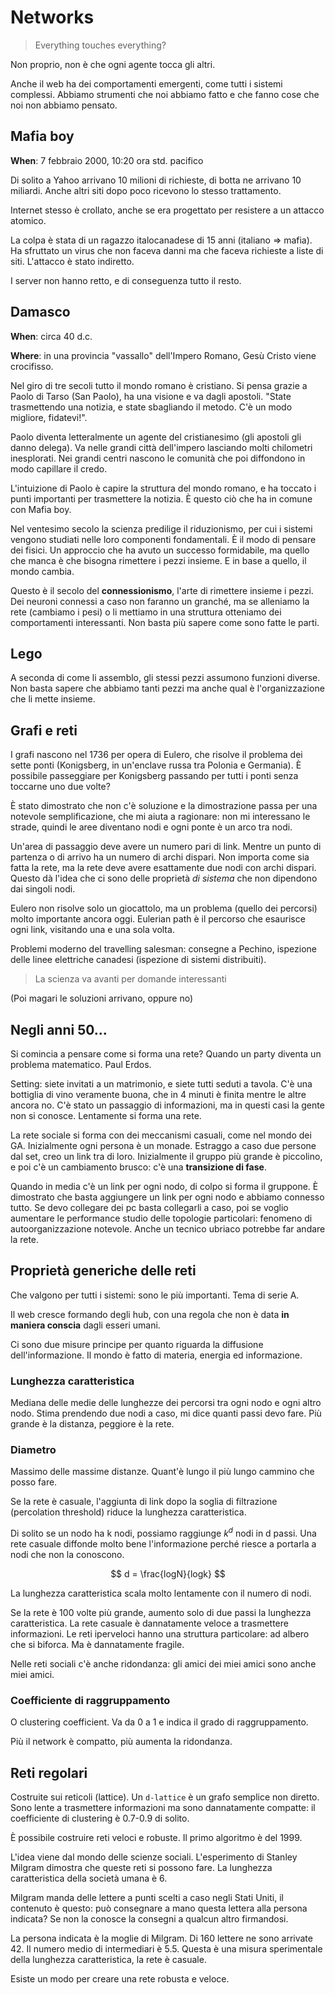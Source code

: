 # Networks

> Everything touches everything?

Non proprio, non è che ogni agente tocca gli altri.

Anche il web ha dei comportamenti emergenti, come tutti i sistemi complessi. Abbiamo strumenti che noi abbiamo fatto e
che fanno cose che noi non abbiamo pensato.

## Mafia boy

**When**: 7 febbraio 2000, 10:20 ora std. pacifico

Di solito a Yahoo arrivano 10 milioni di richieste, di botta ne arrivano 10 miliardi. Anche altri siti dopo poco
ricevono lo stesso trattamento.

Internet stesso è crollato, anche se era progettato per resistere a un attacco atomico.

La colpa è stata di un ragazzo italocanadese di 15 anni (italiano $\Rightarrow$ mafia). Ha sfruttato un virus che non
faceva danni ma che faceva richieste a liste di siti. L'attacco è stato indiretto.

I server non hanno retto, e di conseguenza tutto il resto.

## Damasco

**When**: circa 40 d.c.

**Where**: in una provincia "vassallo" dell'Impero Romano, Gesù Cristo viene crocifisso.

Nel giro di tre secoli tutto il mondo romano è cristiano. Si pensa grazie a Paolo di Tarso (San Paolo), ha una visione
e va dagli apostoli. "State trasmettendo una notizia, e state sbagliando il metodo. C'è un modo migliore, fidatevi!".

Paolo diventa letteralmente un agente del cristianesimo (gli apostoli gli danno delega). Va nelle grandi città
dell'impero lasciando molti chilometri inesplorati. Nei grandi centri nascono le comunità che poi diffondono in modo
capillare il credo.

L'intuizione di Paolo è capire la struttura del mondo romano, e ha toccato i punti importanti per trasmettere la
notizia. È questo ciò che ha in comune con Mafia boy.

Nel ventesimo secolo la scienza predilige il riduzionismo, per cui i sistemi vengono studiati nelle loro componenti
fondamentali. È il modo di pensare dei fisici. Un approccio che ha avuto un successo formidabile, ma quello che manca
è che bisogna rimettere i pezzi insieme. E in base a quello, il mondo cambia.

Questo è il secolo del **connessionismo**, l'arte di rimettere insieme i pezzi. Dei neuroni connessi a caso non faranno
un granché, ma se alleniamo la rete (cambiamo i pesi) o li mettiamo in una struttura otteniamo dei comportamenti
interessanti. Non basta più sapere come sono fatte le parti.

## Lego

A seconda di come li assemblo, gli stessi pezzi assumono funzioni diverse. Non basta sapere che abbiamo tanti pezzi ma
anche qual è l'organizzazione che li mette insieme.

## Grafi e reti

I grafi nascono nel 1736 per opera di Eulero, che risolve il problema dei sette ponti (Konigsberg, in un'enclave russa
tra Polonia e Germania). È possibile passeggiare per Konigsberg passando per tutti i ponti senza toccarne uno due volte?

È stato dimostrato che non c'è soluzione e la dimostrazione passa per una notevole semplificazione, che mi aiuta a
ragionare: non mi interessano le strade, quindi le aree diventano nodi e ogni ponte è un arco tra nodi.

Un'area di passaggio deve avere un numero pari di link. Mentre un punto di partenza o di arrivo ha un numero di archi
dispari. Non importa come sia fatta la rete, ma la rete deve avere esattamente due nodi con archi dispari.
Questo dà l'idea che ci sono delle proprietà _di sistema_ che non dipendono dai singoli nodi.

Eulero non risolve solo un giocattolo, ma un problema (quello dei percorsi) molto importante ancora oggi. Eulerian path
è il percorso che esaurisce ogni link, visitando una e una sola volta.

Problemi moderno del travelling salesman: consegne a Pechino, ispezione delle linee elettriche canadesi (ispezione di
sistemi distribuiti).

> La scienza va avanti per domande interessanti

(Poi magari le soluzioni arrivano, oppure no)

## Negli anni 50...

Si comincia a pensare come si forma una rete? Quando un party diventa un problema matematico. Paul Erdos.

Setting: siete invitati a un matrimonio, e siete tutti seduti a tavola. C'è una bottiglia di vino veramente buona, che
in 4 minuti è finita mentre le altre ancora no. C'è stato un passaggio di informazioni, ma in questi casi la gente non
si conosce. Lentamente si forma una rete.

La rete sociale si forma con dei meccanismi casuali, come nel mondo dei GA. Inizialmente ogni persona è un monade.
Estraggo a caso due persone dal set, creo un link tra di loro.
Inizialmente il gruppo più grande è piccolino, e poi c'è un cambiamento brusco: c'è una **transizione di fase**.

Quando in media c'è un link per ogni nodo, di colpo si forma il gruppone. È dimostrato che basta aggiungere un link
per ogni nodo e abbiamo connesso tutto. Se devo collegare dei pc basta collegarli a caso, poi se voglio aumentare le
performance studio delle topologie particolari: fenomeno di autoorganizzazione notevole. Anche un tecnico ubriaco
potrebbe far andare la rete.

## Proprietà generiche delle reti

Che valgono per tutti i sistemi: sono le più importanti. Tema di serie A.

Il web cresce formando degli hub, con una regola che non è data **in maniera conscia** dagli esseri umani.

Ci sono due misure principe per quanto riguarda la diffusione dell'informazione. Il mondo è fatto di materia, energia
ed informazione.

### Lunghezza caratteristica

Mediana delle medie delle lunghezze dei percorsi tra ogni nodo e ogni altro nodo. Stima prendendo due nodi a caso, mi
dice quanti passi devo fare. Più grande è la distanza, peggiore è la rete.

### Diametro

Massimo delle massime distanze. Quant'è lungo il più lungo cammino che posso fare.

Se la rete è casuale, l'aggiunta di link dopo la soglia di filtrazione (percolation threshold) riduce la lunghezza
caratteristica.

Di solito se un nodo ha k nodi, possiamo raggiunge $k^d$ nodi in d passi. Una rete casuale diffonde molto bene
l'informazione perché riesce a portarla a nodi che non la conoscono.

$$
d = \frac{logN}{logk}
$$

La lunghezza caratteristica scala molto lentamente con il numero di nodi.

Se la rete è 100 volte più grande, aumento solo di due passi la lunghezza caratteristica. La rete casuale è dannatamente
veloce a trasmettere informazioni. Le reti iperveloci hanno una struttura particolare: ad albero che si biforca. Ma è
dannatamente fragile.

Nelle reti sociali c'è anche ridondanza: gli amici dei miei amici sono anche miei amici.

### Coefficiente di raggruppamento

O clustering coefficient. Va da 0 a 1 e indica il grado di raggruppamento.

Più il network è compatto, più aumenta la ridondanza.

## Reti regolari

Costruite sui reticoli (lattice). Un `d-lattice` è un grafo semplice non diretto. Sono lente a trasmettere informazioni
ma sono dannatamente compatte: il coefficiente di clustering è 0.7-0.9 di solito.

È possibile costruire reti veloci e robuste. Il primo algoritmo è del 1999.

L'idea viene dal mondo delle scienze sociali. L'esperimento di Stanley Milgram dimostra che queste reti si possono fare.
La lunghezza caratteristica della società umana è 6.

Milgram manda delle lettere a punti scelti a caso negli Stati Uniti, il contenuto è questo: può consegnare a mano questa
lettera alla persona indicata? Se non la conosce la consegni a qualcun altro firmandosi.

La persona indicata è la moglie di Milgram. Di 160 lettere ne sono arrivate 42. Il numero medio di intermediari è 5.5.
Questa è una misura sperimentale della lunghezza caratteristica, la rete è casuale.

Esiste un modo per creare una rete robusta e veloce.
